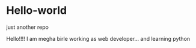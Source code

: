 # Hello-world
just another repo

Hello!!!! I am megha birle working as web developer... and learning python

